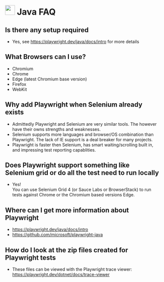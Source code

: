 # <img src="resources/MAQS.jpg" height="32" width="32"> Java FAQ

## Is there any setup required
- Yes, see https://playwright.dev/java/docs/intro for more details

## What Browsers can I use?
- Chromium
- Chrome
- Edge (latest Chromium base version) 
- Firefox
- WebKit  

## Why add Playwright when Selenium already exists
- Admittedly Playwright and Selenium  are very similar tools.  The however have their owns strengths and weaknesses. 
- Selenium supports more languages and browser/OS combination than Playwright.  The lack of IE support is a deal breaker for many projects. 
- Playwright is faster then Selenium, has smart waiting/scrolling built in, and impressing test reporting capablities.  

## Does Playwright support something like Selenium grid or do all the test need to run locally
- Yes!  
  You can use Selenium Grid 4 (or Sauce Labs or BrowserStack) to run tests against Chrome or the Chromium based versions Edge. 

## Where can I get more information about Playwright
- https://playwright.dev/java/docs/intro
- https://github.com/microsoft/playwright-java


## How do I look at the zip files created for Playwright tests
- These files can be viewed with the Playwright trace viewer:  
https://playwright.dev/dotnet/docs/trace-viewer

